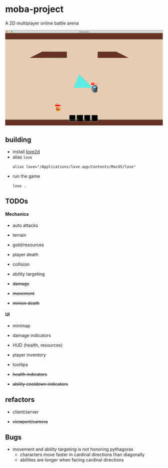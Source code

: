# moba-project

A 2D multiplayer online battle arena

![](./screenshots/7.png)

## building
* install [love2d](https://love2d.org/#download)
* alias `love`
  ```
  alias love="/Applications/love.app/Contents/MacOS/love"
  ```
* run the game
  ```
  love .
  ```

## TODOs

#### Mechanics

* auto attacks

* terrain

* gold/resources

* player death

* collision

* ability targeting

* ~~damage~~

* ~~movement~~

* ~~minion death~~

#### UI

* minimap

* damage indicators

* HUD (health, resources)

* player inventory

* tooltips

* ~~health indicators~~

* ~~ability cooldown indicators~~

## refactors

* client/server

* ~~viewport/camera~~

## Bugs

* movement and ability targeting is not honoring pythagoras
  * characters move faster in cardinal directions than diagonally
  * abilities are longer when facing cardinal directions